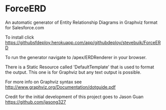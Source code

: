 ForceERD
========

An automatic generator of Entity Relationship Diagrams in Graphviz format for Salesforce.com

To install click https://githubsfdeploy.herokuapp.com/app/githubdeploy/stevebuik/ForceERD

To run the generator navigate to /apex/ERDRenderer in your browser.

There is a Static Resource called 'DefaultTemplate' that is used to format the output. This one is for Graphviz but any text output is possible.

For more info on Graphviz syntax see http://www.graphviz.org/Documentation/dotguide.pdf

Credit for the initial development of this project goes to Jason Guan https://github.com/jasong327
